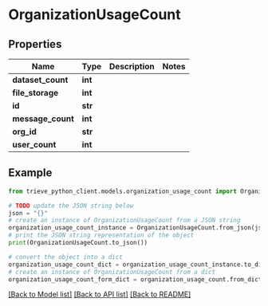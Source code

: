 # OrganizationUsageCount


## Properties

Name | Type | Description | Notes
------------ | ------------- | ------------- | -------------
**dataset_count** | **int** |  | 
**file_storage** | **int** |  | 
**id** | **str** |  | 
**message_count** | **int** |  | 
**org_id** | **str** |  | 
**user_count** | **int** |  | 

## Example

```python
from trieve_python_client.models.organization_usage_count import OrganizationUsageCount

# TODO update the JSON string below
json = "{}"
# create an instance of OrganizationUsageCount from a JSON string
organization_usage_count_instance = OrganizationUsageCount.from_json(json)
# print the JSON string representation of the object
print(OrganizationUsageCount.to_json())

# convert the object into a dict
organization_usage_count_dict = organization_usage_count_instance.to_dict()
# create an instance of OrganizationUsageCount from a dict
organization_usage_count_form_dict = organization_usage_count.from_dict(organization_usage_count_dict)
```
[[Back to Model list]](../README.md#documentation-for-models) [[Back to API list]](../README.md#documentation-for-api-endpoints) [[Back to README]](../README.md)


